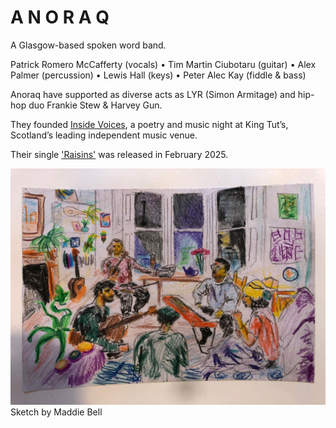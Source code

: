 # A N O R A Q 

A Glasgow-based spoken word band.

Patrick Romero McCafferty (vocals) • Tim Martin Ciubotaru (guitar) • Alex Palmer (percussion) • Lewis Hall (keys) • Peter Alec Kay (fiddle & bass) 

Anoraq have supported as diverse acts as LYR (Simon Armitage) and hip-hop duo Frankie Stew & Harvey Gun. 

They founded [Inside Voices](insidevoices.md), a poetry and music night at King Tut’s, Scotland’s leading independent music venue. 

Their single ['Raisins'](https://open.spotify.com/album/3Huyab6as09iVfEEvGXSmW?si=xrgOcKSNSAid0imYavlKRw) was released in February 2025.

![Anoraq Sketch](anoraq.jpg) Sketch by Maddie Bell


